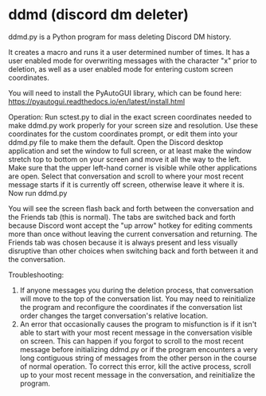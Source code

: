 # ddmd (discord dm deleter)
ddmd.py is a Python program for mass deleting Discord DM history.

It creates a macro and runs it a user determined number of times. It has a user enabled mode for overwriting messages with the character "x" prior to deletion, as well as a user enabled mode for entering custom screen coordinates.

You will need to install the PyAutoGUI library, which can be found here: https://pyautogui.readthedocs.io/en/latest/install.html

Operation:
Run sctest.py to dial in the exact screen coordinates needed to make ddmd.py work properly for your screen size and resolution.
Use these coordinates for the custom coordinates prompt, or edit them into your ddmd.py file to make them the default. Open the Discord desktop application and set the window to full screen, or at least make the window stretch top to bottom on your screen and move it all the way to the left. Make sure that the upper left-hand corner is visible while other applications are open. Select that conversation and scroll to where your most recent message starts if it is currently off screen, otherwise leave it where it is. Now run ddmd.py

You will see the screen flash back and forth between the conversation and the Friends tab (this is normal). The tabs are switched back and forth because Discord wont accept the "up arrow" hotkey for editing comments more than once without leaving the current conversation and returning. The Friends tab was chosen because it is always present and less visually disruptive than other choices when switching back and forth between it and the conversation.

Troubleshooting:
1) If anyone messages you during the deletion process, that conversation will move to the top of the conversation list. You may need to reinitialize the program and reconfigure the coordinates if the conversation list order changes the target conversation's relative location.
2) An error that occasionally causes the program to misfunction is if it isn't able to start with your most recent message in the conversation visible on screen. This can happen if you forgot to scroll to the most recent message before initializing ddmd.py or if the program encounters a very long contiguous string of messages from the other person in the course of normal operation. To correct this error, kill the active process, scroll up to your most recent message in the conversation, and reinitialize the program.
